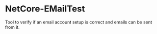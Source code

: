 # NetCore-EMailTest
Tool to verify if an email account setup is correct and emails can be sent from it.
